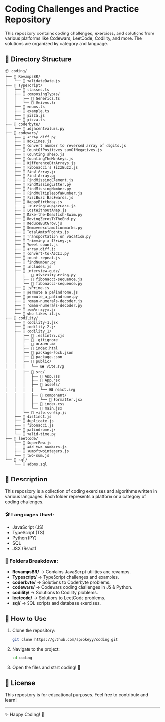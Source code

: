 # Coding Challenges and Practice Repository

This repository contains coding challenges, exercises, and solutions from various platforms like Codewars, LeetCode, Codility, and more. The solutions are organized by category and language.

## 📂 Directory Structure

```
📦 coding/
├── 📁 RevampsBR/
│   └── 📝 validateDate.js
├── 📁 Typescript/
│   ├── 📝 classes.ts
│   ├── 📁 composingTypes/
│   │   ├── 📝 Generics.ts
│   │   └── 📝 Unions.ts
│   ├── 📝 enums.ts
│   ├── 📝 example.ts
│   ├── 📝 pizza.js
│   └── 📝 pizza.ts
├── 📁 coderbyte/
│   └── 📝 adjacentvalues.py
├── 📁 codewars/
│   ├── 📝 Array.diff.py
│   ├── 📝 BoxLines.js
│   ├── 📝 Convert number to reversed array of digits.js
│   ├── 📝 CountOfPositives sumOfNegatives.js
│   ├── 📝 Counting sheep.js
│   ├── 📝 CountingTheMonkeys.js
│   ├── 📝 DifferenceBtnArrays.js
│   ├── 📝 Fibonacci's FizzBuzz.js
│   ├── 📝 Find Array.js
│   ├── 📝 Find Array.py
│   ├── 📝 FindMissingElement.js
│   ├── 📝 FindMissingLetter.py
│   ├── 📝 FindMissingNumber.py
│   ├── 📝 FindMultiplesofaNumber.js
│   ├── 📝 FizzBuzz Backwards.js
│   ├── 📝 HappyBirthday.js
│   ├── 📝 IsStringToUpperCase.js
│   ├── 📝 LostWithoutAMap.js
│   ├── 📝 Make-the-Deadfish-Swim.py
│   ├── 📝 MovingZerosToTheEnd.py
│   ├── 📝 ReduceButGrow.js
│   ├── 📝 Removeexclamationmarks.py
│   ├── 📝 TotalAmtofPoints.js
│   ├── 📝 Transportation on vacation.py
│   ├── 📝 Trimming a String.js
│   ├── 📝 Vowel count.js
│   ├── 📝 array.diff.js
│   ├── 📝 convert-to-ASCII.py
│   ├── 📝 count-repeat.js
│   ├── 📝 findNumber.py
│   ├── 📝 includes.js
│   ├── 📁 interview-quiz/
│   │   ├── 📝 DiversityString.py
│   │   ├── 📝 fibonacci-sequence.js
│   │   └── 📝 fibonacci-sequence.py
│   ├── 📝 isPrime.js
│   ├── 📝 permute a palindrome.js
│   ├── 📝 permute_a_palindrome.py
│   ├── 📝 roman-numerals-decoder.js
│   ├── 📝 roman-numerals-decoder.py
│   ├── 📝 sumArrayys.js
│   └── 📝 who likes it.js
├── 📁 codility/
│   ├── 📝 codility-1.jsx
│   ├── 📝 codility-2.js
│   ├── 📁 codility_1/
│   │   ├── 📝 .eslintrc.cjs
│   │   ├── 📝 .gitignore
│   │   ├── 📝 README.md
│   │   ├── 📝 index.html
│   │   ├── 📝 package-lock.json
│   │   ├── 📝 package.json
│   │   ├── 📁 public/
│   │   │   └── 🖼 vite.svg
│   │   ├── 📁 src/
│   │   │   ├── 🎨 App.css
│   │   │   ├── 📝 App.jsx
│   │   │   ├── 📁 assets/
│   │   │   │   └── 🖼 react.svg
│   │   │   ├── 📁 component/
│   │   │   │   └── 📝 Formatter.jsx
│   │   │   ├── 🎨 index.css
│   │   │   └── 📝 main.jsx
│   │   └── 📝 vite.config.js
│   ├── 📝 distinct.js
│   ├── 📝 duplicate.js
│   ├── 📝 fibonacci.js
│   ├── 📝 palindrome.js
│   └── 📝 valid-time.py
├── 📁 leetcode/
│   ├── 📝 SuperPow.js
│   ├── 📝 add-two-numbers.js
│   ├── 📝 sumoftwointegers.js
│   └── 📝 two-sum.js
└── 📁 sql/
    └── 📝 adbms.sql
```

## 📌 Description
This repository is a collection of coding exercises and algorithms written in various languages. Each folder represents a platform or a category of coding challenges.

### 🛠 Languages Used:
- JavaScript (JS)
- TypeScript (TS)
- Python (PY)
- SQL
- JSX (React)

### 📁 Folders Breakdown:
- **RevampsBR/** → Contains JavaScript utilities and revamps.
- **Typescript/** → TypeScript challenges and examples.
- **coderbyte/** → Solutions to Coderbyte problems.
- **codewars/** → Codewars coding challenges in JS & Python.
- **codility/** → Solutions to Codility problems.
- **leetcode/** → Solutions to LeetCode problems.
- **sql/** → SQL scripts and database exercises.

## 🚀 How to Use
1. Clone the repository:
   ```bash
   git clone https://github.com/spookeyy/coding.git
   ```
2. Navigate to the project:
   ```bash
   cd coding
   ```
3. Open the files and start coding! 🎯

## 📜 License
This repository is for educational purposes. Feel free to contribute and learn!

---
✨ Happy Coding! 🚀

